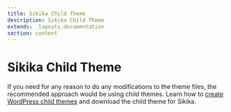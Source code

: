 ```yaml
---
title: Sikika Child Theme
description: Sikika Child Theme
extends: _layouts.documentation
section: content
---
```


# Sikika Child Theme

If you need for any reason to do any modifications to the theme files, the recommended approach would be using child themes. Learn how to [create WordPress child themes](https://dinomatic.com/posts/how-to-create-wordpress-child-themes) and download the child theme for Sikika.

